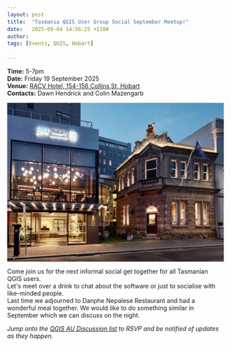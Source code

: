 ```yaml
---
layout: post
title:  "Tasmania QGIS User Group Social September Meetup!"
date:   2025-09-04 14:56:25 +1100
author: 
tags: [Events, QGIS, Hobart]

---
```

**Time:** 5-7pm   
**Date:** Friday 19 September 2025  
**Venue:** [RACV Hotel, 154-156 Collins St, Hobart](https://maps.app.goo.gl/wVwGAV2LKCtMYyiX8)  
**Contacts:** Dawn Hendrick and Colin Mazengarb  

<img
  class="centered-image"
  src="/assets/img/posts/racv-hobart.png"
  alt="QGIS Hobart venue for September 2025"
  style="width: 600px; display: block; margin: 0 auto;"
/>

Come join us for the next informal social get together for all Tasmanian QGIS users.  
Let's meet over a drink to chat about the software or just to socialise with like-minded people.  
Last time we adjourned to Danphe Nepalese Restaurant and had a wonderful meal together. We would like to do something similar in September which we can discuss on the night.  

*Jump onto the [QGIS AU Discussion list](https://groups.google.com/g/australian-qgis-user-group) to RSVP and be notified of updates as they happen.*  

